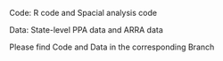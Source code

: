 Code: R code and Spacial analysis code

Data: State-level PPA data and ARRA data

Please find Code and Data in the corresponding Branch
